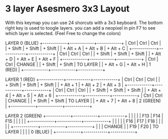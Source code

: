 # 3 layer Asesmero 3x3 Layout

With this keymap you can use 24 shorcuts with a 3x3 keyboard.
The bottom right key is used to toogle layers.
you can add a neopixel in  pin F7 to see which layer is selected. (Feel Free to change the colors)


LAYER 0 (BLUE)
+------------+------------+------------+
|    Ctrl    |    Ctrl    |    Ctrl    |
| + Shift    | + Shift    | + Shift    |
| + Alt + A  | + Alt + B  | + Alt + C  |
+------------+------------+------------+
|    Ctrl    |    Ctrl    |    Ctrl    |
| + Shift    | + Shift    | + Shift    |
| + Alt + D  | + Alt + E  | + Alt + F  |
+------------+------------+------------+
|    Ctrl    |    Ctrl    |   CHANGE   |
| + Shift    | + Shift    |  TO LAYER  |
| + Alt + G  | + Alt + H  |   1 (RED)  |
+------------+------------+------------+


LAYER 1 (RED)
+------------+------------+------------+
|    Ctrl    |    Ctrl    |    Ctrl    |
| + Shift    | + Shift    | + Shift    |
| + Alt + 1  | + Alt + 2  | + Alt + 3  |
+------------+------------+------------+
|    Ctrl    |    Ctrl    |    Ctrl    |
| + Shift    | + Shift    | + Shift    |
| + Alt + 4  | + Alt + 5  | + Alt + 6  |
+------------+------------+------------+
|    Ctrl    |    Ctrl    |   CHANGE   |
| + Shift    | + Shift    |  TO LAYER  |
| + Alt + 7  | + Alt + 8  |  2 (GREEN) |
+------------+------------+------------+


LAYER 2 (GREEN)
+------------+------------+------------+
|            |            |            |
|    F13     |    F14     |    F15     |
|            |            |            |
+------------+------------+------------+
|            |            |            |
|    F16     |    F17     |    F18     |
|            |            |            |
+------------+------------+------------+
|            |            |   CHANGE   |
|    F19     |    F20     |  TO LAYER  |
|            |            |  0 (BLUE)  |
+------------+------------+------------+
